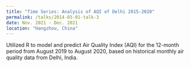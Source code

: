```yaml
---
title: "Time Series: Analysis of AQI of Delhi 2015-2020"
permalink: /talks/2014-03-01-talk-3
date: Nov. 2021 - Dec. 2021
location: "Hangzhou, China"
---
```


Utilized R to model and predict Air Quality Index (AQI) for the 12-month period from August 2019 to August 2020, based on historical monthly air quality data from Delhi, India.
